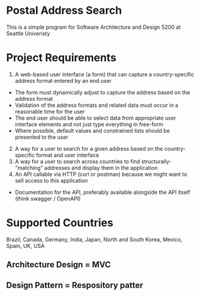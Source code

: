 # Postal Address Search
This is a simple program for Software Architecture and Design 5200 at Seattle Univeristy

# Project Requirements
1. A web-based user interface (a form) that can capture a country-specific address format entered by an end user
  - The form must dynamically adjust to capture the address based on the address format
  - Validation of the address formats and related data must occur in a reasonable time for the user
  - The end user should be able to select data from appropriate user interface elements and not just type everything in free-form
  - Where possible, default values and constrained lists should be presented to the user
2. A way for a user to search for a given address based on the country-specific format and user interface
3. A way for a user to search across countries to find structurally-"matching" addresses and display them in the application
4. An API callable via HTTP (curl or postman) because we might want to sell access to this application
  - Documentation for the API, preferably available alongside the API itself (think swagger / OpenAPI)

# Supported Countries
Brazil, Canada, Germany, India, Japan, North and South Korea, Mexico, Spain, UK, USA

## Architecture Design = MVC
## Design Pattern = Respository patter
